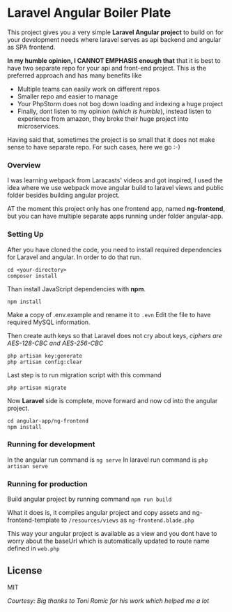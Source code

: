 # Laravel Angular Boiler Plate  

This project gives you a very simple **Laravel Angular project** to build on for your development needs where laravel serves as
api backend and angular as SPA frontend.

**In my humble opinion, I CANNOT EMPHASIS enough that** that it is best to have two separate repo for your api and front-end project. 
This is the preferred approach and has many benefits like 

- Multiple teams can easily work on different repos
- Smaller repo and easier to manage
- Your PhpStorm does not bog down loading and indexing a huge project
- Finally, dont listen to my opinion (_which is humble_), instead listen to experience from amazon, they broke their huge project into microservices.
 
Having said that, sometimes the project is so small that it does not make sense to have separate repo. For such cases, here we go :-)

### Overview

I was learning webpack from Laracasts' videos and got inspired, I used the idea where we use webpack move angular build to 
laravel views and public folder besides building angular project.  

AT the moment this project only has one frontend app, named **ng-frontend**, but you can have multiple separate apps running under 
folder angular-app.

### Setting Up  

After you have cloned the code, you need to install required dependencies for Laravel and angular. In order to do that run.  

```
cd <your-directory>
composer install
```

Than install JavaScript dependencies with **npm**.  

```
npm install
```

Make a copy of .env.example and rename it to `.evn` Edit the file to have required MySQL information.

Then create auth keys so that Laravel does not cry about keys, _ciphers are AES-128-CBC and AES-256-CBC_ 

```
php artisan key:generate
php artisan config:clear
```

Last step is to run migration script with this command

```
php artisan migrate
```

Now **Laravel** side is complete, move forward and now cd into the angular project.

```
cd angular-app/ng-frontend
npm install
```
### Running for development

In the angular run command is `ng serve`
In laravel run command is `php artisan serve`

### Running for production

Build angular project by running command `npm run build`

What it does is, it compiles angular project and copy assets and ng-frontend-template to `/resources/views` as `ng-frontend.blade.php`

This way your angular project is available as a view and you dont have to worry about the baseUrl which is automatically updated to route name defined in `web.php`

## License  

MIT  

_Courtesy: Big thanks to Toni Romic for his work which helped me a lot_